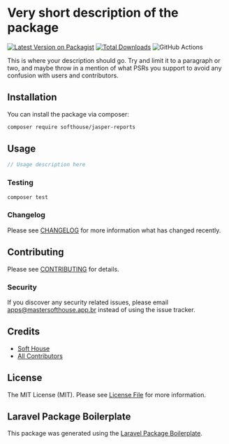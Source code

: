 # Very short description of the package

[![Latest Version on Packagist](https://img.shields.io/packagist/v/softhouse/jasper-reports.svg?style=flat-square)](https://packagist.org/packages/softhouse/jasper-reports)
[![Total Downloads](https://img.shields.io/packagist/dt/softhouse/jasper-reports.svg?style=flat-square)](https://packagist.org/packages/softhouse/jasper-reports)
![GitHub Actions](https://github.com/softhouse/jasper-reports/actions/workflows/main.yml/badge.svg)

This is where your description should go. Try and limit it to a paragraph or two, and maybe throw in a mention of what PSRs you support to avoid any confusion with users and contributors.

## Installation

You can install the package via composer:

```bash
composer require softhouse/jasper-reports
```

## Usage

```php
// Usage description here
```

### Testing

```bash
composer test
```

### Changelog

Please see [CHANGELOG](CHANGELOG.md) for more information what has changed recently.

## Contributing

Please see [CONTRIBUTING](CONTRIBUTING.md) for details.

### Security

If you discover any security related issues, please email apps@mastersofthouse.app.br instead of using the issue tracker.

## Credits

-   [Soft House](https://github.com/softhouse)
-   [All Contributors](../../contributors)

## License

The MIT License (MIT). Please see [License File](LICENSE.md) for more information.

## Laravel Package Boilerplate

This package was generated using the [Laravel Package Boilerplate](https://laravelpackageboilerplate.com).
